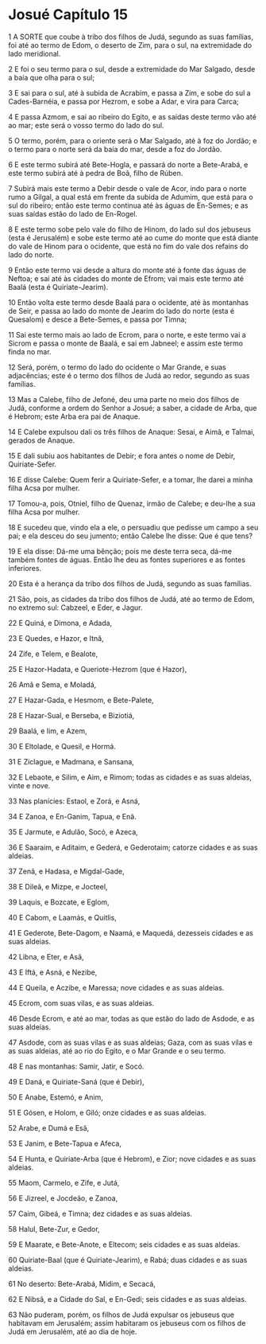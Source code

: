 # Josué Capítulo 15

1	A SORTE que coube à tribo dos filhos de Judá, segundo as suas famílias, foi até ao termo de Edom, o deserto de Zim, para o sul, na extremidade do lado meridional.

2	E foi o seu termo para o sul, desde a extremidade do Mar Salgado, desde a baía que olha para o sul;

3	E sai para o sul, até à subida de Acrabim, e passa a Zim, e sobe do sul a Cades-Barnéia, e passa por Hezrom, e sobe a Adar, e vira para Carca;

4	E passa Azmom, e sai ao ribeiro do Egito, e as saídas deste termo vão até ao mar; este será o vosso termo do lado do sul.

5	O termo, porém, para o oriente será o Mar Salgado, até à foz do Jordão; e o termo para o norte será da baía do mar, desde a foz do Jordão.

6	E este termo subirá até Bete-Hogla, e passará do norte a Bete-Arabá, e este termo subirá até à pedra de Boã, filho de Rúben.

7	Subirá mais este termo a Debir desde o vale de Acor, indo para o norte rumo a Gilgal, a qual está em frente da subida de Adumim, que está para o sul do ribeiro; então este termo continua até às águas de En-Semes; e as suas saídas estão do lado de En-Rogel.

8	E este termo sobe pelo vale do filho de Hinom, do lado sul dos jebuseus (esta é Jerusalém) e sobe este termo até ao cume do monte que está diante do vale de Hinom para o ocidente, que está no fim do vale dos refains do lado do norte.

9	Então este termo vai desde a altura do monte até à fonte das águas de Neftoa; e sai até às cidades do monte de Efrom; vai mais este termo até Baalá (esta é Quiriate-Jearim).

10	Então volta este termo desde Baalá para o ocidente, até às montanhas de Seir, e passa ao lado do monte de Jearim do lado do norte (esta é Quesalom) e desce a Bete-Semes, e passa por Timna;

11	Sai este termo mais ao lado de Ecrom, para o norte, e este termo vai a Sicrom e passa o monte de Baalá, e sai em Jabneel; e assim este termo finda no mar.

12	Será, porém, o termo do lado do ocidente o Mar Grande, e suas adjacências; este é o termo dos filhos de Judá ao redor, segundo as suas famílias.

13	Mas a Calebe, filho de Jefoné, deu uma parte no meio dos filhos de Judá, conforme a ordem do Senhor a Josué; a saber, a cidade de Arba, que é Hebrom; este Arba era pai de Anaque.

14	E Calebe expulsou dali os três filhos de Anaque: Sesai, e Aimã, e Talmai, gerados de Anaque.

15	E dali subiu aos habitantes de Debir; e fora antes o nome de Debir, Quiriate-Sefer.

16	E disse Calebe: Quem ferir a Quiriate-Sefer, e a tomar, lhe darei a minha filha Acsa por mulher.

17	Tomou-a, pois, Otniel, filho de Quenaz, irmão de Calebe; e deu-lhe a sua filha Acsa por mulher.

18	E sucedeu que, vindo ela a ele, o persuadiu que pedisse um campo a seu pai; e ela desceu do seu jumento; então Calebe lhe disse: Que é que tens?

19	E ela disse: Dá-me uma bênção; pois me deste terra seca, dá-me também fontes de águas. Então lhe deu as fontes superiores e as fontes inferiores.

20	Esta é a herança da tribo dos filhos de Judá, segundo as suas famílias.

21	São, pois, as cidades da tribo dos filhos de Judá, até ao termo de Edom, no extremo sul: Cabzeel, e Eder, e Jagur.

22	E Quiná, e Dimona, e Adada,

23	E Quedes, e Hazor, e Itnã,

24	Zife, e Telem, e Bealote,

25	E Hazor-Hadata, e Queriote-Hezrom (que é Hazor),

26	Amã e Sema, e Moladá,

27	E Hazar-Gada, e Hesmom, e Bete-Palete,

28	E Hazar-Sual, e Berseba, e Biziotiá,

29	Baalá, e Iim, e Azem,

30	E Eltolade, e Quesil, e Hormá.

31	E Ziclague, e Madmana, e Sansana,

32	E Lebaote, e Silim, e Aim, e Rimom; todas as cidades e as suas aldeias, vinte e nove.

33	Nas planícies: Estaol, e Zorá, e Asná,

34	E Zanoa, e En-Ganim, Tapua, e Enã.

35	E Jarmute, e Adulão, Socó, e Azeca,

36	E Saaraim, e Aditaim, e Gederá, e Gederotaim; catorze cidades e as suas aldeias.

37	Zenã, e Hadasa, e Migdal-Gade,

38	E Dileã, e Mizpe, e Jocteel,

39	Laquis, e Bozcate, e Eglom,

40	E Cabom, e Laamás, e Quitlis,

41	E Gederote, Bete-Dagom, e Naamá, e Maquedá, dezesseis cidades e as suas aldeias.

42	Libna, e Eter, e Asã,

43	E Iftá, e Asná, e Nezibe,

44	E Queila, e Aczibe, e Maressa; nove cidades e as suas aldeias.

45	Ecrom, com suas vilas, e as suas aldeias.

46	Desde Ecrom, e até ao mar, todas as que estão do lado de Asdode, e as suas aldeias.

47	Asdode, com as suas vilas e as suas aldeias; Gaza, com as suas vilas e as suas aldeias, até ao rio do Egito, e o Mar Grande e o seu termo.

48	E nas montanhas: Samir, Jatir, e Socó.

49	E Daná, e Quiriate-Saná (que é Debir),

50	E Anabe, Estemó, e Anim,

51	E Gósen, e Holom, e Giló; onze cidades e as suas aldeias.

52	Arabe, e Dumá e Esã,

53	E Janim, e Bete-Tapua e Afeca,

54	E Hunta, e Quiriate-Arba (que é Hebrom), e Zior; nove cidades e as suas aldeias.

55	Maom, Carmelo, e Zife, e Jutá,

56	E Jizreel, e Jocdeão, e Zanoa,

57	Caim, Gibeá, e Timna; dez cidades e as suas aldeias.

58	Halul, Bete-Zur, e Gedor,

59	E Maarate, e Bete-Anote, e Eltecom; seis cidades e as suas aldeias.

60	Quiriate-Baal (que é Quiriate-Jearim), e Rabá; duas cidades e as suas aldeias.

61	No deserto: Bete-Arabá, Midim, e Secacá,

62	E Nibsã, e a Cidade do Sal, e En-Gedi; seis cidades e as suas aldeias.

63	Não puderam, porém, os filhos de Judá expulsar os jebuseus que habitavam em Jerusalém; assim habitaram os jebuseus com os filhos de Judá em Jerusalém, até ao dia de hoje.

